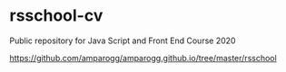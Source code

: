 # rsschool-cv
Public repository for Java Script and Front End Course 2020

https://github.com/amparogg/amparogg.github.io/tree/master/rsschool
